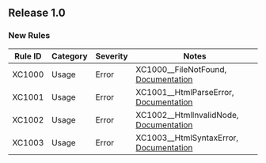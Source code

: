## Release 1.0

### New Rules

Rule ID | Category | Severity | Notes
--------|----------|----------|--------------------
XC1000  |  Usage   |  Error   | XC1000__FileNotFound, [Documentation](XC1000_Documentation_Link)
XC1001  |  Usage   |  Error   | XC1001__HtmlParseError, [Documentation](XC1001_Documentation_Link)
XC1002  |  Usage   |  Error   | XC1002__HtmlInvalidNode, [Documentation](XC1002_Documentation_Link)
XC1003  |  Usage   |  Error   | XC1003__HtmlSyntaxError, [Documentation](XC1003_Documentation_Link)


